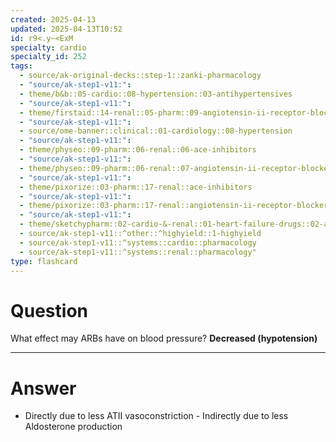 ```yaml
---
created: 2025-04-13
updated: 2025-04-13T10:52
id: r9<.y~<ExM
specialty: cardio
specialty_id: 252
tags:
  - source/ak-original-decks::step-1::zanki-pharmacology
  - "source/ak-step1-v11:": 
  - theme/b&b::05-cardio::08-hypertension::03-antihypertensives
  - "source/ak-step1-v11:": 
  - theme/firstaid::14-renal::05-pharm::09-angiotensin-ii-receptor-blockers
  - "source/ak-step1-v11:": 
  - source/ome-banner::clinical::01-cardiology::08-hypertension
  - "source/ak-step1-v11:": 
  - theme/physeo::09-pharm::06-renal::06-ace-inhibitors
  - "source/ak-step1-v11:": 
  - theme/physeo::09-pharm::06-renal::07-angiotensin-ii-receptor-blockers
  - "source/ak-step1-v11:": 
  - theme/pixorize::03-pharm::17-renal::ace-inhibitors
  - "source/ak-step1-v11:": 
  - theme/pixorize::03-pharm::17-renal::angiotensin-ii-receptor-blockers-(arbs)
  - "source/ak-step1-v11:": 
  - theme/sketchypharm::02-cardio-&-renal::01-heart-failure-drugs::02-ace-inhibitors,-arbs,-aliskiren
  - source/ak-step1-v11::^other::^highyield::1-highyield
  - source/ak-step1-v11::^systems::cardio::pharmacology
  - source/ak-step1-v11::^systems::renal::pharmacology"
type: flashcard
---
```


# Question
What effect may ARBs have on blood pressure?     **Decreased (hypotension)**

---

# Answer
- Directly due to less ATII vasoconstriction - Indirectly due to less Aldosterone production